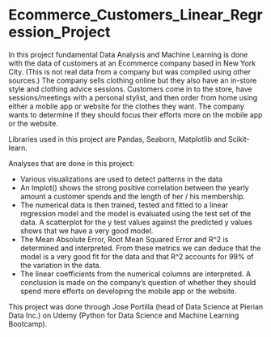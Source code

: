 # Ecommerce_Customers_Linear_Regression_Project

In this project fundamental Data Analysis and Machine Learning is done with the data of customers at an Ecommerce company based in New York City.  (This is not real data from a company but was compiled using other sources.)  The company sells clothing online but they also have an in-store style and clothing advice sessions. Customers come in to the store, have sessions/meetings with a personal stylist, and then order from home using either a mobile app or website for the clothes they want.  The company wants to determine if they should focus their efforts more on the mobile app or the website.  

Libraries used in this project are Pandas, Seaborn, Matplotlib and Scikit-learn.   

Analyses that are done in this project:  
* Various visualizations are used to detect patterns in the data 
* An lmplot() shows the strong positive correlation between the yearly amount a customer spends and the length of her / his membership. 
* The numerical data is then trained, tested and fitted to a linear regression model and the model is evaluated using the test set of the data.  A scatterplot for the y test values against the predicted y values shows that we have a very good model. 
* The Mean Absolute Error, Root Mean Squared Error and R^2 is determined and interpreted.  From these metrics we can deduce that the model is a very good fit for the data and that R^2 accounts for 99% of the variation in the data.  
* The linear coefficients from the numerical columns are interpreted.  A conclusion is made on the company’s question of whether they should spend more efforts on developing the mobile app or the website.  
 
This project was done through Jose Portilla (head of Data Science at Pierian Data Inc.) on Udemy (Python for Data Science and Machine Learning Bootcamp).
